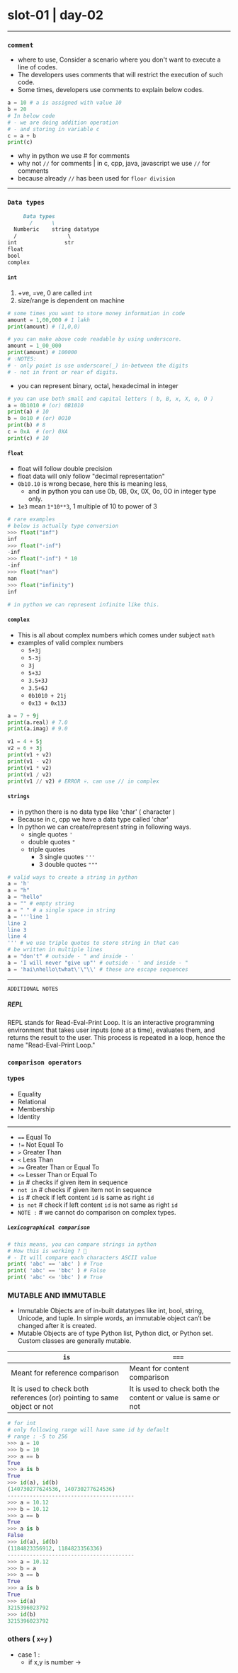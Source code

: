 # slot-01 | day-02

---

### `comment`

- where to use, Consider a scenario where you don't want to execute a line of codes.
- The developers uses comments that will restrict the execution of such code.
- Some times, developers use comments to explain below codes.

```python
a = 10 # a is assigned with value 10
b = 20
# In below code 
# - we are doing addition operation
# - and storing in variable c
c = a + b
print(c)
```

- why in python we use # for comments
- why not `//` for comments | in c, cpp, java, javascript we use `//` for comments
- because already `//` has been used for `floor division`

---

### `Data types`

```md
     Data types
       /      \
  Numberic    string datatype
  /                \
int               str
float
bool
complex     
```

#### `int`

1. +ve, =ve, 0 are called `int`
1. size/range is dependent on machine

```python
# some times you want to store money information in code
amount = 1,00,000 # 1 lakh
print(amount) # (1,0,0)

# you can make above code readable by using underscore.
amount = 1_00_000
print(amount) # 100000
# 💡NOTES:
# - only point is use underscore(_) in-between the digits
# - not in front or rear of digits.
```

- you can represent binary, octal, hexadecimal in integer

```python
# you can use both small and capital letters ( b, B, x, X, o, O )
a = 0b1010 # (or) 0B1010
print(a) # 10
b = 0o10 # (or) 0O10
print(b) # 8
c = 0xA  # (or) 0XA
print(c) # 10
```

#### `float`

- float will follow double precision
- float data will only follow "decimal representation"
- `0b10.10` is wrong becase, here this is meaning less,
  - and in python you can use 0b, 0B, 0x, 0X, 0o, 0O in integer type only.
- `1e3` mean `1*10**3`, 1 multiple of 10 to power of 3

```python
# rare examples
# below is actually type conversion
>>> float("inf") 
inf
>>> float("-inf")
-inf
>>> float("-inf") * 10
-inf
>>> float("nan")
nan
>>> float("infinity")
inf

# in python we can represent infinite like this.
```

#### `complex`

- This is all about complex numbers which comes under subject `math`
- examples of valid complex numbers
  - `5+3j`
  - `5-3j`
  - `3j`
  - `5+3J`
  - `3.5+3J`
  - `3.5+6J`
  - `0b1010 + 21j`
  - `0x13 + 0x13J`

```python
a = 7 + 9j
print(a.real) # 7.0
print(a.imag) # 9.0
```

```python
v1 = 4 + 5j
v2 = 6 + 3j
print(v1 + v2)
print(v1 - v2)
print(v1 * v2)
print(v1 / v2)
print(v1 // v2) # ERROR 💀. can use // in complex 
```

#### `strings`

- in python there is no data type like 'char' ( character )
- Because in c, cpp we have a data type called 'char'
- In python we can create/represent string in following ways.
  - single quotes `'`
  - double quotes `"`
  - triple quotes
    - 3 single quotes `'''`
    - 3 double quotes `"""`

```python
# valid ways to create a string in python
a = 'h'
a = "h"
a = "hello"
a = "" # empty string
a = " " # a single space in string
a = '''line 1
line 2
line 3
line 4
''' # we use triple quotes to store string in that can 
# be written in multiple lines
a = "don't" # outside - " and inside - '
a = 'I will never "give up"' # outside - ' and inside - "
a = 'hai\nhello\twhat\'\"\\' # these are escape sequences
```

---

`ADDITIONAL NOTES`

##### REPL

REPL stands for Read-Eval-Print Loop. It is an interactive programming environment that takes user inputs (one at a time), evaluates them, and returns the result to the user. This process is repeated in a loop, hence the name "Read-Eval-Print Loop."

### `comparison operators`

#### types

- Equality
- Relational
- Membership
- Identity

---

- `==` Equal To
- `!=` Not Equal To
- `>` Greater Than
- `<` Less Than
- `>=` Greater Than or Equal To
- `<=`  Lesser Than or Equal To
- `in` # checks if given item in sequence
- `not in` # checks if given item not in sequence
- `is` # check if left content `id` is same as right `id`
- `is not` # check if left content `id` is not same as right `id`
- `NOTE :` # we cannot do comparison on complex types.

##### `Lexicographical comparison`

```python
# this means, you can compare strings in python
# How this is working ? 🤔 
# - It will compare each characters ASCII value
print( 'abc' == 'abc' ) # True
print( 'abc' == 'bbc' ) # False
print( 'abc' <= 'bbc' ) # True
```

### MUTABLE AND IMMUTABLE

- Immutable Objects are of in-built datatypes like int, bool, string, Unicode, and tuple. In simple words, an immutable object can’t be changed after it is created.
- Mutable Objects are of type Python list, Python dict, or Python set. Custom classes are generally mutable.

|`is`  |`===`  |
|---------|---------|
|Meant for reference comparison    | Meant for content comparison         |
|It is used to check both references (or) pointing to same object or not    | It is used to check both the content or value is same or not         |

```python
# for int
# only following range will have same id by default
# range : -5 to 256
>>> a = 10
>>> b = 10
>>> a == b
True
>>> a is b
True
>>> id(a), id(b)
(140730277624536, 140730277624536)
----------------------------------------
>>> a = 10.12
>>> b = 10.12
>>> a == b
True
>>> a is b
False
>>> id(a), id(b)
(1184823356912, 1184823356336)
----------------------------------------
>>> a = 10.12
>>> b = a
>>> a == b
True
>>> a is b
True
>>> id(a)
3215396023792
>>> id(b)
3215396023792
```

### others ( `x+y` )

- case 1 :
  - if x,y is number ->
